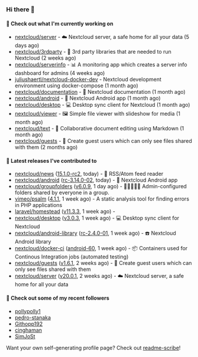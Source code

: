 ### Hi there 👋

#### 👷 Check out what I'm currently working on

- [nextcloud/server](https://github.com/nextcloud/server) - ☁️ Nextcloud server, a safe home for all your data (5 days ago)
- [nextcloud/3rdparty](https://github.com/nextcloud/3rdparty) - :battery: 3rd party libraries that are needed to run Nextcloud (2 weeks ago)
- [nextcloud/serverinfo](https://github.com/nextcloud/serverinfo) - 📊 A monitoring app which creates a server info dashboard for admins (4 weeks ago)
- [juliushaertl/nextcloud-docker-dev](https://github.com/juliushaertl/nextcloud-docker-dev) - Nextcloud development environment using docker-compose (1 month ago)
- [nextcloud/documentation](https://github.com/nextcloud/documentation) - 📘 Nextcloud documentation (1 month ago)
- [nextcloud/android](https://github.com/nextcloud/android) - 📱 Nextcloud Android app (1 month ago)
- [nextcloud/desktop](https://github.com/nextcloud/desktop) - 💻 Desktop sync client for Nextcloud (1 month ago)
- [nextcloud/viewer](https://github.com/nextcloud/viewer) - 🖼 Simple file viewer with slideshow for media (1 month ago)
- [nextcloud/text](https://github.com/nextcloud/text) - 📑 Collaborative document editing using Markdown (1 month ago)
- [nextcloud/guests](https://github.com/nextcloud/guests) - 🙈 Create guest users which can only see files shared with them (2 months ago)

#### 🔭 Latest releases I've contributed to

- [nextcloud/news](https://github.com/nextcloud/news) ([15.1.0-rc2](https://github.com/nextcloud/news/releases/tag/15.1.0-rc2), today) - :newspaper: RSS/Atom feed reader
- [nextcloud/android](https://github.com/nextcloud/android) ([rc-3.14.0-02](https://github.com/nextcloud/android/releases/tag/rc-3.14.0-02), today) - 📱 Nextcloud Android app
- [nextcloud/groupfolders](https://github.com/nextcloud/groupfolders) ([v6.0.9](https://github.com/nextcloud/groupfolders/releases/tag/v6.0.9), 1 day ago) - 📁👩‍👩‍👧‍👦 Admin-configured folders shared by everyone in a group.
- [vimeo/psalm](https://github.com/vimeo/psalm) ([4.1.1](https://github.com/vimeo/psalm/releases/tag/4.1.1), 1 week ago) - A static analysis tool for finding errors in PHP applications
- [laravel/homestead](https://github.com/laravel/homestead) ([v11.3.3](https://github.com/laravel/homestead/releases/tag/v11.3.3), 1 week ago) - 
- [nextcloud/desktop](https://github.com/nextcloud/desktop) ([v3.0.3](https://github.com/nextcloud/desktop/releases/tag/v3.0.3), 1 week ago) - 💻 Desktop sync client for Nextcloud
- [nextcloud/android-library](https://github.com/nextcloud/android-library) ([rc-2.4.0-01](https://github.com/nextcloud/android-library/releases/tag/rc-2.4.0-01), 1 week ago) - ☎️ Nextcloud Android library
- [nextcloud/docker-ci](https://github.com/nextcloud/docker-ci) ([android-60](https://github.com/nextcloud/docker-ci/releases/tag/android-60), 1 week ago) - :package: Containers used for Continous Integration jobs (automated testing)
- [nextcloud/guests](https://github.com/nextcloud/guests) ([v1.6.1](https://github.com/nextcloud/guests/releases/tag/v1.6.1), 2 weeks ago) - 🙈 Create guest users which can only see files shared with them
- [nextcloud/server](https://github.com/nextcloud/server) ([v20.0.1](https://github.com/nextcloud/server/releases/tag/v20.0.1), 2 weeks ago) - ☁️ Nextcloud server, a safe home for all your data

#### 👯 Check out some of my recent followers

- [pollypolly1](https://github.com/pollypolly1)
- [pedro-stanaka](https://github.com/pedro-stanaka)
- [Githopp192](https://github.com/Githopp192)
- [cinghaman](https://github.com/cinghaman)
- [SimJoSt](https://github.com/SimJoSt)

Want your own self-generating profile page? Check out [readme-scribe](https://github.com/muesli/readme-scribe)!

